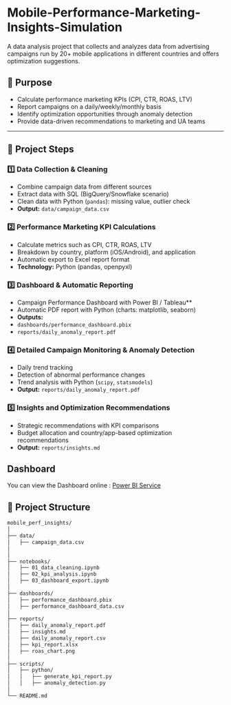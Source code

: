 # Mobile-Performance-Marketing-Insights-Simulation
A data analysis project that collects and analyzes data from advertising campaigns run by 20+ mobile applications in different countries and offers optimization suggestions.



## 🎯 Purpose
- Calculate performance marketing KPIs (CPI, CTR, ROAS, LTV)
- Report campaigns on a daily/weekly/monthly basis
- Identify optimization opportunities through anomaly detection
- Provide data-driven recommendations to marketing and UA teams

---

## 📌 Project Steps

### 1️⃣ Data Collection & Cleaning
- Combine campaign data from different sources
- Extract data with SQL (BigQuery/Snowflake scenario)
- Clean data with Python (`pandas`): missing value, outlier check
- **Output:** `data/campaign_data.csv`

### 2️⃣ Performance Marketing KPI Calculations
- Calculate metrics such as CPI, CTR, ROAS, LTV
- Breakdown by country, platform (iOS/Android), and application
- Automatic export to Excel report format
- **Technology:** Python (pandas, openpyxl)

### 3️⃣ Dashboard & Automatic Reporting
- Campaign Performance Dashboard with Power BI / Tableau**
- Automatic PDF report with Python (charts: matplotlib, seaborn)
- **Outputs:**
- `dashboards/performance_dashboard.pbix`
- `reports/daily_anomaly_report.pdf`

### 4️⃣ Detailed Campaign Monitoring & Anomaly Detection
- Daily trend tracking
- Detection of abnormal performance changes
- Trend analysis with Python (`scipy`, `statsmodels`)
- **Output:** `reports/daily_anomaly_report.pdf`

### 5️⃣ Insights and Optimization Recommendations
- Strategic recommendations with KPI comparisons
- Budget allocation and country/app-based optimization recommendations
- **Output:** `reports/insights.md`

## Dashboard

You can view the Dashboard online : [Power BI Service](https://app.powerbi.com/links/JDdqL9xz7o?ctid=f5eff703-9ba1-4447-bf54-92512c4d1a8c&pbi_source=linkShare)


## 🧩 Project Structure

```bash
mobile_perf_insights/
│
├── data/
│   ├── campaign_data.csv
│   
│
├── notebooks/
│   ├── 01_data_cleaning.ipynb
│   ├── 02_kpi_analysis.ipynb
│   ├── 03_dashboard_export.ipynb
│
├── dashboards/
│   ├── performance_dashboard.pbix
│   ├── performance_dashboard_data.csv
│
├── reports/
│   ├── daily_anomaly_report.pdf
│   ├── insights.md
│   ├── daily_anomaly_report.csv
│   ├── kpi_report.xlsx
│   ├── roas_chart.png
│
├── scripts/
│   ├── python/
│   │   ├── generate_kpi_report.py
│   │   ├── anomaly_detection.py
│
└── README.md

```
